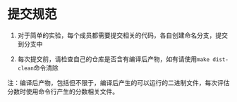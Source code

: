 # 提交规范

1. 对于简单的实验，每个成员都需要提交相关的代码，各自创建命名分支，提交到分支中

2. 每次提交前，请检查自己的仓库是否含有编译后产物，如有请使用`make dist-clean`命令清除

注：编译后产物，包括但不限于，编译后产生的可以运行的二进制文件，每次评估分数时使用命令行产生的分数相关文件。
